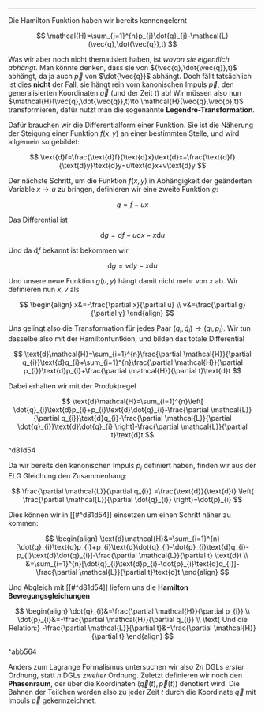 ***

Die Hamilton Funktion haben wir bereits kennengelernt

$$
\mathcal{H}=\sum_{j=1}^{n}p_{j}\dot{q}_{j}-\mathcal{L}(\vec{q},\dot{\vec{q}},t)
$$

Was wir aber noch nicht thematisiert haben, ist *wovon sie eigentlich abhängt*. Man könnte denken, dass sie von $(\vec{q},\dot{\vec{q}},t)$ abhängt, da ja auch $\vec{p}$ von $\dot{\vec{q}}$ abhängt. Doch fällt tatsächlich ist dies **nicht** der Fall, sie hängt rein vom kanonischen Impuls $\vec{p}$, den generalisierten Koordinaten $\vec{q}$ (und der Zeit $t$) ab! Wir müssen also nun $\mathcal{H}(\vec{q},\dot{\vec{q}},t)\to \mathcal{H}(\vec{q},\vec{p},t)$ transformieren, dafür nutzt man die sogenannte **Legendre-Transformation**.

Dafür brauchen wir die Differentialform einer Funktion. Sie ist die Näherung der Steigung einer Funktion $f(x,y)$ an einer bestimmten Stelle, und wird allgemein so gebildet:

$$
\text{d}f=\frac{\text{d}f}{\text{d}x}\text{d}x+\frac{\text{d}f}{\text{d}y}\text{d}y=u\text{d}x+v\text{d}y  
$$

Der nächste Schritt, um die Funktion $f(x,y)$ in Abhängigkeit der geänderten Variable $x\to u$ zu bringen, definieren wir eine zweite Funktion $g$:

$$
g=f-ux
$$

Das Differential ist

$$
\text{d}g=\text{d}f-u\text{d}x-x\text{d}u
$$

Und da $\text{d}f$ bekannt ist bekommen wir

$$
\text{d}g=v\text{d}y-x\text{d}u
$$

Und unsere neue Funktion $g(u,y)$ hängt damit nicht mehr von $x$ ab. Wir definieren nun $x,v$ als

$$
\begin{align}
x&=-\frac{\partial x}{\partial u} \\
v&=\frac{\partial g}{\partial y}  
\end{align}
$$

Uns gelingt also die Transformation für jedes Paar $(q_{i},\dot{q}_{i})\to(q_{i},p_{i})$. Wir tun dasselbe also mit der Hamiltonfuntkion, und bilden das totale Differential

$$
\text{d}\mathcal{H}=\sum_{i=1}^{n}\frac{\partial \mathcal{H}}{\partial q_{i}}\text{d}q_{i}+\sum_{i=1}^{n}\frac{\partial \mathcal{H}}{\partial p_{i}}\text{d}p_{i}+\frac{\partial \mathcal{H}}{\partial t}\text{d}t  
$$

Dabei erhalten wir mit der Produktregel

$$
\text{d}\mathcal{H}=\sum_{i=1}^{n}\left[ \dot{q}_{i}\text{d}p_{i}+p_{i}\text{d}\dot{q}_{i}-\frac{\partial \mathcal{L}}{\partial q_{i}}\text{d}q_{i}-\frac{\partial \mathcal{L}}{\partial \dot{q}_{i}}\text{d}\dot{q}_{i}  \right]-\frac{\partial \mathcal{L}}{\partial t}\text{d}t 
$$

^d81d54

Da wir bereits den kanonischen Impuls $p_{i}$ definiert haben, finden wir aus der ELG Gleichung den Zusammenhang:

$$
\frac{\partial \mathcal{L}}{\partial q_{i}} =\frac{\text{d}}{\text{d}t} \left( \frac{\partial \mathcal{L}}{\partial \dot{q}_{i}}  \right)=\dot{p}_{i}
$$

Dies können wir in [[#^d81d54]] einsetzen um einen Schritt näher zu kommen:

$$
\begin{align}
\text{d}\mathcal{H}&=\sum_{i=1}^{n}[\dot{q}_{i}\text{d}p_{i}+p_{i}\text{d}\dot{q}_{i}-\dot{p}_{i}\text{d}q_{i}-p_{i}\text{d}\dot{q}_{i}]-\frac{\partial \mathcal{L}}{\partial t} \text{d}t \\
&=\sum_{i=1}^{n}[\dot{q}_{i}\text{d}p_{i}-\dot{p}_{i}\text{d}q_{i}]-\frac{\partial \mathcal{L}}{\partial t}\text{d}t 
\end{align}
$$

Und Abgleich mit [[#^d81d54]] liefern uns die **Hamilton Bewegungsgleichungen**

$$
\begin{align}
\dot{q}_{i}&=\frac{\partial \mathcal{H}}{\partial p_{i}} \\
\dot{p}_{i}&=-\frac{\partial \mathcal{H}}{\partial q_{i}} \\
\text{ Und die Relation:} -\frac{\partial \mathcal{L}}{\partial t}&=\frac{\partial \mathcal{H}}{\partial t}  
\end{align}
$$

^abb564

Anders zum Lagrange Formalismus untersuchen wir also $2n$ DGLs *erster* Ordnung, statt $n$ DGLs *zweiter* Ordnung. Zuletzt definieren wir noch den **Phasenraum**, der über die Koordinaten $(\vec{q}(t),\vec{p}(t))$ denotiert wird. Die Bahnen der Teilchen werden also zu jeder Zeit $t$ durch die Koordinate $\vec{q}$ mit Impuls $\vec{p}$ gekennzeichnet.